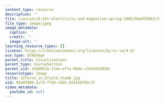 ```yaml
---
content_type: resource
description: ''
file: /courses/8-02t-electricity-and-magnetism-spring-2005/04a959062cf4ff40c605931456f02c3f_32force_in_bfield_thumb.jpg
file_type: image/jpeg
image_metadata:
  caption: ''
  credit: ''
  image-alt: ''
learning_resource_types: []
license: https://creativecommons.org/licenses/by-nc-sa/4.0/
ocw_type: OCWImage
parent_title: Visualizations
parent_type: CourseSection
parent_uid: 3e9d053a-11ee-effa-00de-c3b42819928c
resourcetype: Image
title: 32force_in_bfield_thumb.jpg
uid: 04a95906-2cf4-ff40-c605-931456f02c3f
video_metadata:
  youtube_id: null
---
```

